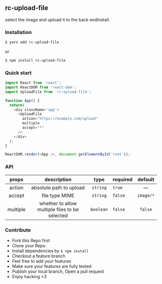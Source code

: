 ## rc-upload-file

select the image and upload it to the back endInstall.

### Installation

```bash
$ yarn add rc-upload-file
```

or 

```bash
$ npm install rc-upload-file
```

### Quick start

```js
import React from 'react';
import ReactDOM from 'react-dom';
import UploadFile from 'rc-upload-file';

function App() {
  return(
    <div className='app'>
      <UploadFile 
      	action="https://example.com/upload"
      	multiple
        accept="*"
      />
    </div>
  );
}

ReactDOM.render(<App />, document.getElementById('root'));
```



### API

|  props   |                  description                   |   type    | required |  default  |
| :------: | :--------------------------------------------: | :-------: | -------- | :-------: |
|  action  |            absolute path to upload             | `string`  | `true`   |     —     |
|  accept  |                 file type MIME                 | `string`  | `false`  | `image/*` |
| multiple | whether to allow multiple files to be selected | `boolean` | `false`  |  `false`  |
 

### Contribute

- Fork this Repo first
- Clone your Repo
- Install dependencies by `$ npm install`
- Checkout a feature branch
- Feel free to add your features
- Make sure your features are fully tested
- Publish your local branch, Open a pull request
- Enjoy hacking <3